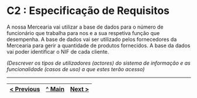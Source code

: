 # C2 : Especificação de Requisitos

A nossa Mercearia vai utilizar a base de dados para o número de funcionário que trabalha para nos e a sua respetiva função que desempenha. A base de dados vai ser utilizado pelos fornecedores da Mercearia para gerir a quantidade de produtos fornecidos. A base da dados vai poder identificar o NIF de cada cliente. 

_(Descrever os tipos de utilizadores (actores) do sistema de informação e as funcionalidade (casos de uso) a que estes terão acesso)_

---
[< Previous](rei01.md) | [^ Main](https://github.com/TCM22-SIBD-G03/TCM22-SIBD-G03) | [Next >](rei03.md)
:--- | :---: | ---: 